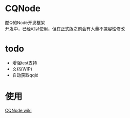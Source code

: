 # CQNode
酷Q的Node开发框架  
开发中，已经可以使用，但在正式版之前会有大量不兼容性修改

# todo
- 增强test支持
- 文档(WIP)
- 自动获取qqid

# 使用
[CQNode wiki](https://github.com/dislido/cqnode/wiki)